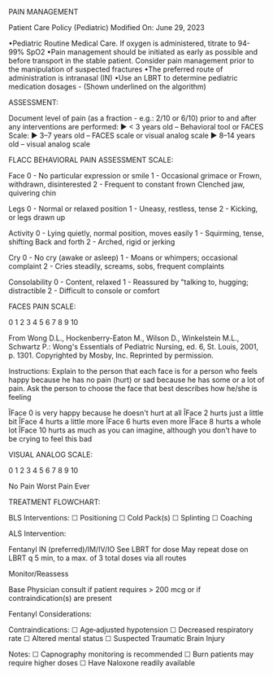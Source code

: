 PAIN MANAGEMENT

Patient Care Policy (Pediatric)
Modified On: June 29, 2023

•Pediatric Routine Medical Care. If oxygen is administered, titrate to 94-99% SpO2
•Pain management should be initiated as early as possible and before transport in the stable patient. Consider pain management prior to the manipulation of suspected fractures
•The preferred route of administration is intranasal (IN)
•Use an LBRT to determine pediatric medication dosages - (Shown underlined on the algorithm)

ASSESSMENT:

Document level of pain (as a fraction - e.g.: 2/10 or 6/10) prior to and after any interventions are performed:
► < 3 years old – Behavioral tool or FACES Scale:
► 3–7 years old – FACES scale or visual analog scale
► 8–14 years old – visual analog scale

FLACC BEHAVIORAL PAIN ASSESSMENT SCALE:

Face
0 - No particular expression or smile
1 - Occasional grimace or Frown, withdrawn, disinterested
2 - Frequent to constant frown Clenched jaw, quivering chin

Legs
0 - Normal or relaxed position
1 - Uneasy, restless, tense
2 - Kicking, or legs drawn up

Activity
0 - Lying quietly, normal position, moves easily
1 - Squirming, tense, shifting Back and forth
2 - Arched, rigid or jerking

Cry
0 - No cry (awake or asleep)
1 - Moans or whimpers; occasional complaint
2 - Cries steadily, screams, sobs, frequent complaints

Consolability
0 - Content, relaxed
1 - Reassured by "talking to, hugging; distractible
2 - Difficult to console or comfort

FACES PAIN SCALE:

0 1 2 3 4 5 6 7 8 9 10

From Wong D.L., Hockenberry-Eaton M., Wilson D., Winkelstein M.L., Schwartz P.: Wong's Essentials of Pediatric Nursing, ed. 6, St. Louis, 2001, p. 1301. Copyrighted by Mosby, Inc. Reprinted by permission.

Instructions:
Explain to the person that each face is for a person who feels happy because he has no pain (hurt) or sad because he has some or a lot of pain. Ask the person to choose the face that best describes how he/she is feeling

ÎFace 0 is very happy because he doesn't hurt at all
ÎFace 2 hurts just a little bit
ÎFace 4 hurts a little more
ÎFace 6 hurts even more
ÎFace 8 hurts a whole lot
ÎFace 10 hurts as much as you can imagine, although you don't have to be crying to feel this bad

VISUAL ANALOG SCALE:

0 1 2 3 4 5 6 7 8 9 10

No Pain                    Worst Pain Ever

TREATMENT FLOWCHART:

BLS Interventions:
☐ Positioning
☐ Cold Pack(s)
☐ Splinting
☐ Coaching

ALS Intervention:

Fentanyl IN (preferred)/IM/IV/IO
See LBRT for dose
May repeat dose on LBRT q 5 min, to a max. of 3 total doses via all routes

Monitor/Reassess

Base Physician consult if patient requires > 200 mcg or if contraindication(s) are present

Fentanyl Considerations:

Contraindications:
 ☐ Age‐adjusted hypotension
 ☐ Decreased respiratory rate
 ☐ Altered mental status
 ☐ Suspected Traumatic Brain Injury

Notes:
 ☐ Capnography monitoring is recommended
 ☐ Burn patients may require higher doses
 ☐ Have Naloxone readily available





